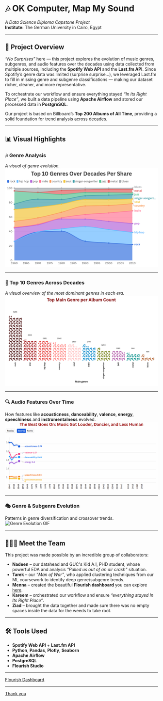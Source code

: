 # 🎶 OK Computer, Map My Sound  
*A Data Science Diploma Capstone Project*  
**Institute:** The German University in Cairo, Egypt  

---

## 🧠 Project Overview

_“No Surprises”_ here — this project explores the evolution of music genres, subgenres, and audio features over the decades using data collected from multiple sources, including the **Spotify Web API** and the **Last.fm API**. Since Spotify’s genre data was limited (surprise surprise...), we leveraged Last.fm to fill in missing genre and subgenre classifications — making our dataset richer, cleaner, and more representative.

To orchestrate our workflow and ensure everything stayed _“In Its Right Place”_, we built a data pipeline using **Apache Airflow** and stored our processed data in **PostgreSQL**.

Our project is based on Billboard’s **Top 200 Albums of All Time**, providing a solid foundation for trend analysis across decades.

---

## 📊 Visual Highlights

### 🎶 Genre Analysis
_A visual of genre evolution._  
![Genres Across Decades](assets/the-art-of-music.png)

---

### 🎨 Top 10 Genres Across Decades  
_A visual overview of the most dominant genres in each era._  
![Top 10 Genres Across Decades](assets/top-ten-over-time.png)

---

### 🔍 Audio Features Over Time  
How features like **acousticness**, **danceability**, **valence**, **energy**, **speechiness** and **instrumentalness** evolved.  
![Audio Features GIF](assets/beat-goes-on.gif)

---

### 🎭 Genre & Subgenre Evolution  
Patterns in genre diversification and crossover trends.  
![Genre Evolution GIF](assets/genre-popularity-over-time.gif)

---

## 🧑‍🤝‍🧑 Meet the Team

This project was made possible by an incredible group of collaborators:

- **Nadeen** – our datahead and GUC's Kid A.I, PHD student, whose powerful EDA and analysis _"Pulled us out of an air crash"_ situation.
- **Tarek** – our _“Man of War”_, who applied clustering techniques from our ML coursework to identify deep genre/subgenre trends.
- **Menna** – created the beautiful **Flourish dashboard** you can explore [here](https://public.flourish.studio/visualisation/your_dashboard_link/).
- **Kareem** – orchestrated our workflow and ensure _“everything stayed In Its Right Place”_.
- **Ziad** – brought the data together and made sure there was no empty spaces inside the data for the weeds to take root.

---

## 🛠 Tools Used

- **Spotify Web API** + **Last.fm API**
- **Python**, **Pandas**, **Plotly**, **Seaborn**
- **Apache Airflow**
- **PostgreSQL**
- **Flourish Studio**

---

[Flourish Dashboard](https://public.flourish.studio/visualisation/your_dashboard_link/).

---

[Thank you](https://www.youtube.com/watch?v=Bf01riuiJWA)  


